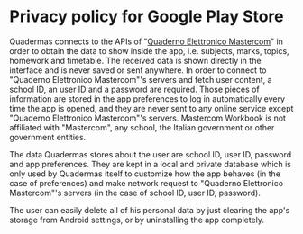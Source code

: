 # Privacy policy for Google Play Store

Quadermas connects to the APIs of "[Quaderno Elettronico Mastercom](https://www.mastercompro.it/soluzioni/area-didattica/quaderno-elettronico/)" in order to obtain the data to show inside the app, i.e. subjects, marks, topics, homework and timetable. The received data is shown directly in the interface and is never saved or sent anywhere. In order to connect to "Quaderno Elettronico Mastercom"'s servers and fetch user content, a school ID, an user ID and a password are required. Those pieces of information are stored in the app preferences to log in automatically every time the app is opened, and they are never sent to any online service except "Quaderno Elettronico Mastercom"'s servers. Mastercom Workbook is not affiliated with "Mastercom", any school, the Italian government or other government entities.

The data Quadermas stores about the user are school ID, user ID, password and app preferences. They are kept in a local and private database which is only used by Quadermas itself to customize how the app behaves (in the case of preferences) and make network request to "Quaderno Elettronico Mastercom"'s servers (in the case of school ID, user ID, password).

The user can easily delete all of his personal data by just clearing the app's storage from Android settings, or by uninstalling the app completely.
